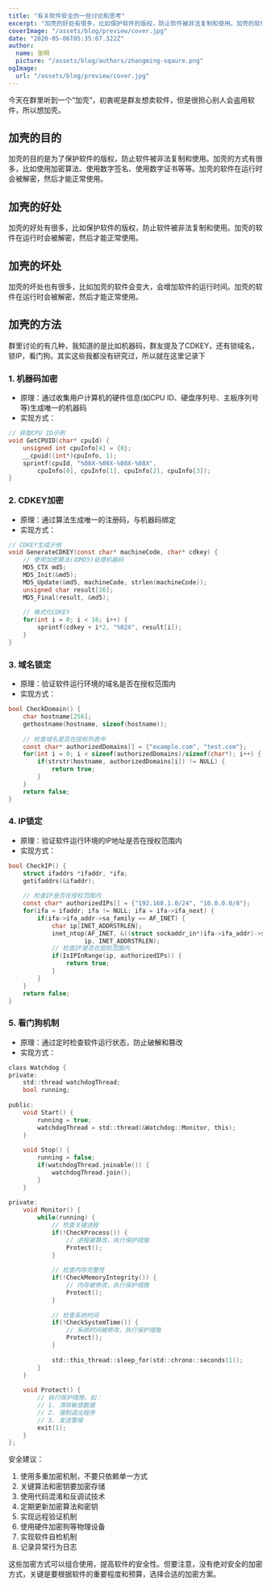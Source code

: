 ```yaml
---
title: "有关软件安全的一些讨论和思考"
excerpt: "加壳的好处有很多，比如保护软件的版权，防止软件被非法复制和使用。加壳的软件在运行时会被解密，然后才能正常使用。 "
coverImage: "/assets/blog/preview/cover.jpg"
date: "2020-05-06T05:35:07.322Z"
author:
  name: 张明
  picture: "/assets/blog/authors/zhangming-sqaure.png"
ogImage:
  url: "/assets/blog/preview/cover.jpg"
---
```

今天在群里听到一个“加壳”，初衷呢是群友想卖软件，但是很担心别人会盗用软件，所以想加壳。

## 加壳的目的
加壳的目的是为了保护软件的版权，防止软件被非法复制和使用。加壳的方式有很多，比如使用加密算法、使用数字签名、使用数字证书等等。加壳的软件在运行时会被解密，然后才能正常使用。

## 加壳的好处   
加壳的好处有很多，比如保护软件的版权，防止软件被非法复制和使用。加壳的软件在运行时会被解密，然后才能正常使用。  

## 加壳的坏处   
加壳的坏处也有很多，比如加壳的软件会变大，会增加软件的运行时间。加壳的软件在运行时会被解密，然后才能正常使用。

## 加壳的方法
群里讨论的有几种，我知道的是比如机器码，群友提及了CDKEY，还有锁域名，锁IP，看门狗。其实这些我都没有研究过，所以就在这里记录下

### 1. 机器码加密
- 原理：通过收集用户计算机的硬件信息(如CPU ID、硬盘序列号、主板序列号等)生成唯一的机器码
- 实现方式：
```c
// 获取CPU ID示例
void GetCPUID(char* cpuId) {
    unsigned int cpuInfo[4] = {0};
    __cpuid((int*)cpuInfo, 1);
    sprintf(cpuId, "%08X-%08X-%08X-%08X", 
        cpuInfo[0], cpuInfo[1], cpuInfo[2], cpuInfo[3]);
}
```

### 2. CDKEY加密
- 原理：通过算法生成唯一的注册码，与机器码绑定
- 实现方式：
```c
// CDKEY生成示例
void GenerateCDKEY(const char* machineCode, char* cdkey) {
    // 使用加密算法(如MD5)处理机器码
    MD5_CTX md5;
    MD5_Init(&md5);
    MD5_Update(&md5, machineCode, strlen(machineCode));
    unsigned char result[16];
    MD5_Final(result, &md5);
    
    // 格式化CDKEY
    for(int i = 0; i < 16; i++) {
        sprintf(cdkey + i*2, "%02X", result[i]);
    }
}
```

### 3. 域名锁定
- 原理：验证软件运行环境的域名是否在授权范围内
- 实现方式：
```c
bool CheckDomain() {
    char hostname[256];
    gethostname(hostname, sizeof(hostname));
    
    // 检查域名是否在授权列表中
    const char* authorizedDomains[] = {"example.com", "test.com"};
    for(int i = 0; i < sizeof(authorizedDomains)/sizeof(char*); i++) {
        if(strstr(hostname, authorizedDomains[i]) != NULL) {
            return true;
        }
    }
    return false;
}
```

### 4. IP锁定
- 原理：验证软件运行环境的IP地址是否在授权范围内
- 实现方式：
```c
bool CheckIP() {
    struct ifaddrs *ifaddr, *ifa;
    getifaddrs(&ifaddr);
    
    // 检查IP是否在授权范围内
    const char* authorizedIPs[] = {"192.168.1.0/24", "10.0.0.0/8"};
    for(ifa = ifaddr; ifa != NULL; ifa = ifa->ifa_next) {
        if(ifa->ifa_addr->sa_family == AF_INET) {
            char ip[INET_ADDRSTRLEN];
            inet_ntop(AF_INET, &((struct sockaddr_in*)ifa->ifa_addr)->sin_addr,
                     ip, INET_ADDRSTRLEN);
            // 检查IP是否在授权范围内
            if(IsIPInRange(ip, authorizedIPs)) {
                return true;
            }
        }
    }
    return false;
}
```

### 5. 看门狗机制
- 原理：通过定时检查软件运行状态，防止破解和篡改
- 实现方式：
```c
class Watchdog {
private:
    std::thread watchdogThread;
    bool running;
    
public:
    void Start() {
        running = true;
        watchdogThread = std::thread(&Watchdog::Monitor, this);
    }
    
    void Stop() {
        running = false;
        if(watchdogThread.joinable()) {
            watchdogThread.join();
        }
    }
    
private:
    void Monitor() {
        while(running) {
            // 检查关键进程
            if(!CheckProcess()) {
                // 进程被篡改，执行保护措施
                Protect();
            }
            
            // 检查内存完整性
            if(!CheckMemoryIntegrity()) {
                // 内存被修改，执行保护措施
                Protect();
            }
            
            // 检查系统时间
            if(!CheckSystemTime()) {
                // 系统时间被修改，执行保护措施
                Protect();
            }
            
            std::this_thread::sleep_for(std::chrono::seconds(1));
        }
    }
    
    void Protect() {
        // 执行保护措施，如：
        // 1. 清除敏感数据
        // 2. 强制退出程序
        // 3. 发送警报
        exit(1);
    }
};
```

安全建议：
1. 使用多重加密机制，不要只依赖单一方式
2. 关键算法和密钥要加密存储
3. 使用代码混淆和反调试技术
4. 定期更新加密算法和密钥
5. 实现远程验证机制
6. 使用硬件加密狗等物理设备
7. 实现软件自检机制
8. 记录异常行为日志

这些加密方式可以组合使用，提高软件的安全性。但要注意，没有绝对安全的加密方式，关键是要根据软件的重要程度和预算，选择合适的加密方案。




